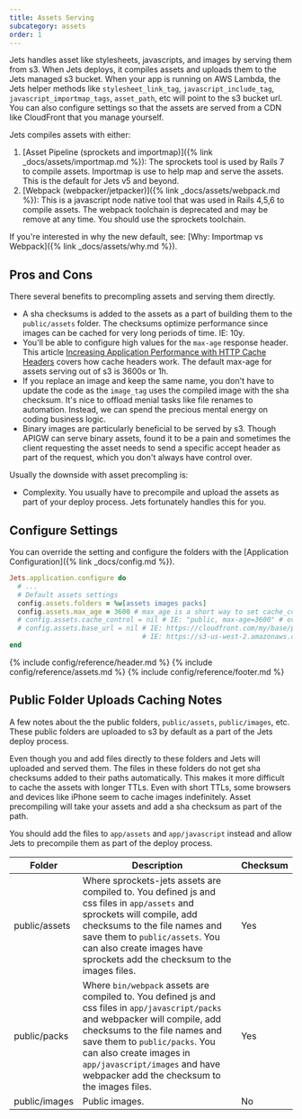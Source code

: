 ```yaml
---
title: Assets Serving
subcategory: assets
order: 1
---
```


Jets handles asset like stylesheets, javascripts, and images by serving them from s3. When Jets deploys, it compiles assets and uploads them to the Jets managed s3 bucket. When your app is running on AWS Lambda, the Jets helper methods like `stylesheet_link_tag`, `javascript_include_tag`, `javascript_importmap_tags`, `asset_path`, etc will point to the s3 bucket url. You can also configure settings so that the assets are served from a CDN like CloudFront that you manage yourself.

Jets compiles assets with either:

1. [Asset Pipeline (sprockets and importmap)]({% link _docs/assets/importmap.md %}): The sprockets tool is used by Rails 7 to compile assets. Importmap is use to help map and serve the assets. This is the default for Jets v5 and beyond.
2. [Webpack (webpacker/jetpacker)]({% link _docs/assets/webpack.md %}): This is a javascript node native tool that was used in Rails 4,5,6 to compile assets. The webpack toolchain is deprecated and may be remove at any time. You should use the sprockets toolchain.

If you're interested in why the new default, see: [Why: Importmap vs Webpack]({% link _docs/assets/why.md %}).

## Pros and Cons

There several benefits to precompling assets and serving them directly.

* A sha checksums is added to the assets as a part of building them to the `public/assets` folder.  The checksums optimize performance since images can be cached for very long periods of time. IE: 10y.
* You'll be able to configure high values for the `max-age` response header. This article [Increasing Application Performance with HTTP Cache Headers](https://devcenter.heroku.com/articles/increasing-application-performance-with-http-cache-headers) covers how cache headers work.  The default max-age for assets serving out of s3 is 3600s or 1h.
* If you replace an image and keep the same name, you don't have to update the code as the `image_tag` uses the compiled image with the sha checksum. It's nice to offload menial tasks like file renames to automation. Instead, we can spend the precious mental energy on coding business logic.
* Binary images are particularly beneficial to be served by s3. Though APIGW can serve binary assets, found it to be a pain and sometimes the client requesting the asset needs to send a specific accept header as part of the request, which you don't always have control over.

Usually the downside with asset precompling is:

* Complexity. You usually have to precompile and upload the assets as part of your deploy process. Jets fortunately handles this for you.

## Configure Settings

You can override the setting and configure the folders with the [Application Configuration]({% link _docs/config.md %}).

```ruby
Jets.application.configure do
  # ...
  # Default assets settings
  config.assets.folders = %w[assets images packs]
  config.assets.max_age = 3600 # max_age is a short way to set cache_control and expands to cache_control="public, max-age=3600"
  # config.assets.cache_control = nil # IE: "public, max-age=3600" # override max_age for more fine-grain control.
  # config.assets.base_url = nil # IE: https://cloudfront.com/my/base/path, defaults to the s3 bucket url
                                 # IE: https://s3-us-west-2.amazonaws.com/demo-dev-s3bucket-1inlzkvujq8zb
end
```

{% include config/reference/header.md %}
{% include config/reference/assets.md %}
{% include config/reference/footer.md %}

## Public Folder Uploads Caching Notes

A few notes about the the public folders, `public/assets`, `public/images`, etc. These public folders are uploaded to s3 by default as a part of the Jets deploy process.

Even though you and add files directly to these folders and Jets will uploaded and served them.  The files in these folders do not get sha checksums added to their paths automatically. This makes it more difficult to cache the assets with longer TTLs. Even with short TTLs, some browsers and devices like iPhone seem to cache images indefinitely. Asset precompiling will take your assets and add a sha checksum as part of the path.

You should add the files to `app/assets` and `app/javascript` instead and allow Jets to precompile them as part of the deploy process.

Folder | Description | Checksum
--- | --- | ---
public/assets | Where sprockets-jets assets are compiled to. You defined js and css files in `app/assets` and sprockets will compile, add checksums to the file names and save them to `public/assets`. You can also create images have sprockets add the checksum to the images files. | Yes
public/packs | Where `bin/webpack` assets are compiled to. You defined js and css files in `app/javascript/packs` and webpacker will compile, add checksums to the file names and save them to `public/packs`. You can also create images in `app/javascript/images` and have webpacker add the checksum to the images files. | Yes
public/images | Public images. | No
